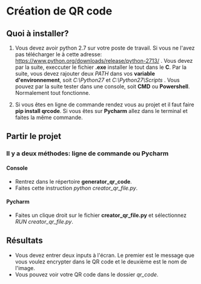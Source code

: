 # Création de QR code
## Quoi à installer?
1. Vous devez avoir python 2.7 sur votre poste de travail. Si vous ne l'avez pas télécharger le à cette adresse: https://www.python.org/downloads/release/python-2713/
. Vous devez par la suite, execcuter le fichier **.exe** installer le tout dans le **C**. Par la suite, vous devez rajouter
deux *PATH* dans vos **variable d'environnement**, soit *C:\Python27* et *C:\Python27\Scripts* . Vous pouvez par la suite tester
dans une console, soit **CMD** ou **Powershell**. Normalement tout fonctionne.

2. Si vous êtes en ligne de commande rendez vous au projet et il faut faire **pip install qrcode**. Si vous êtes sur **Pycharm**
allez dans le terminal et faites la même commande.

## Partir le projet
### Il y a deux méthodes: ligne de commande ou Pycharm
#### Console
- Rentrez dans le répertoire **generator_qr_code**.
- Faites cette instruction *python creator_qr_file.py*.
#### Pycharm
- Faites un clique droit sur le fichier **creator_qr_file.py** et sélectionnez *RUN creator_qr_file.py*.

## Résultats

- Vous devez entrer deux inputs à l'écran. Le premier est le message que vous voulez encrypter dans le QR code et le deuxième est le nom de l'image.
- Vous pouvez voir votre QR code dans le dossier *qr_code*. 

